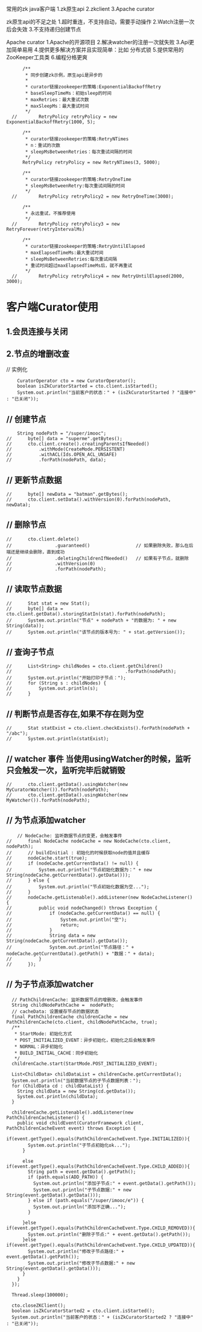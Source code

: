 常用的zk java客户端
1.zk原生api
2.zkclient
3.Apache curator

zk原生api的不足之处
1.超时重连，不支持自动，需要手动操作
2.Watch注册一次后会失效
3.不支持递归创建节点

Apache curator
1.Apache的开源项目
2.解决watcher的注册一次就失败
3.Api更加简单易用
4.提供更多解决方案并且实现简单：比如 分布式锁
5.提供常用的ZooKeeper工具类
6.编程分格更爽

          /**
           * 同步创建zk示例，原生api是异步的
           * 
           * curator链接zookeeper的策略:ExponentialBackoffRetry
           * baseSleepTimeMs：初始sleep的时间
           * maxRetries：最大重试次数
           * maxSleepMs：最大重试时间
           */
      //		RetryPolicy retryPolicy = new ExponentialBackoffRetry(1000, 5);

          /**
           * curator链接zookeeper的策略:RetryNTimes
           * n：重试的次数
           * sleepMsBetweenRetries：每次重试间隔的时间
           */
          RetryPolicy retryPolicy = new RetryNTimes(3, 5000);

          /**
           * curator链接zookeeper的策略:RetryOneTime
           * sleepMsBetweenRetry:每次重试间隔的时间
           */
      //		RetryPolicy retryPolicy2 = new RetryOneTime(3000);

          /**
           * 永远重试，不推荐使用
           */
      //		RetryPolicy retryPolicy3 = new RetryForever(retryIntervalMs)

          /**
           * curator链接zookeeper的策略:RetryUntilElapsed
           * maxElapsedTimeMs:最大重试时间
           * sleepMsBetweenRetries:每次重试间隔
           * 重试时间超过maxElapsedTimeMs后，就不再重试
           */
      //		RetryPolicy retryPolicy4 = new RetryUntilElapsed(2000, 3000);

# 客户端Curator使用
## 1.会员连接与关闭
## 2.节点的增删改查

// 实例化

        CuratorOperator cto = new CuratorOperator();
        boolean isZkCuratorStarted = cto.client.isStarted();
        System.out.println("当前客户的状态：" + (isZkCuratorStarted ? "连接中" : "已关闭"));
		
## // 创建节点

        String nodePath = "/super/imooc";
    //		byte[] data = "superme".getBytes();
    //		cto.client.create().creatingParentsIfNeeded()
    //			.withMode(CreateMode.PERSISTENT)
    //			.withACL(Ids.OPEN_ACL_UNSAFE)
    //			.forPath(nodePath, data);

## // 更新节点数据

    //		byte[] newData = "batman".getBytes();
    //		cto.client.setData().withVersion(0).forPath(nodePath, newData);
		
## // 删除节点

    //		cto.client.delete()
    //				  .guaranteed()					// 如果删除失败，那么在后端还是继续会删除，直到成功
    //				  .deletingChildrenIfNeeded()	// 如果有子节点，就删除
    //				  .withVersion(0)
    //				  .forPath(nodePath);
		
		
		
## // 读取节点数据

    //		Stat stat = new Stat();
    //		byte[] data = cto.client.getData().storingStatIn(stat).forPath(nodePath);
    //		System.out.println("节点" + nodePath + "的数据为: " + new String(data));
    //		System.out.println("该节点的版本号为: " + stat.getVersion());
		
		
## // 查询子节点

    //		List<String> childNodes = cto.client.getChildren()
    //											.forPath(nodePath);
    //		System.out.println("开始打印子节点：");
    //		for (String s : childNodes) {
    //			System.out.println(s);
    //		}

				
## // 判断节点是否存在,如果不存在则为空

    //		Stat statExist = cto.client.checkExists().forPath(nodePath + "/abc");
    //		System.out.println(statExist);

		
## // watcher 事件  当使用usingWatcher的时候，监听只会触发一次，监听完毕后就销毁

    //		cto.client.getData().usingWatcher(new MyCuratorWatcher()).forPath(nodePath);
    //		cto.client.getData().usingWatcher(new MyWatcher()).forPath(nodePath);

## // 为节点添加watcher

        // NodeCache: 监听数据节点的变更，会触发事件
    //		final NodeCache nodeCache = new NodeCache(cto.client, nodePath);
    //		// buildInitial : 初始化的时候获取node的值并且缓存
    //		nodeCache.start(true);
    //		if (nodeCache.getCurrentData() != null) {
    //			System.out.println("节点初始化数据为：" + new String(nodeCache.getCurrentData().getData()));
    //		} else {
    //			System.out.println("节点初始化数据为空...");
    //		}
    //		nodeCache.getListenable().addListener(new NodeCacheListener() {
    //			public void nodeChanged() throws Exception {
    //				if (nodeCache.getCurrentData() == null) {
    //					System.out.println("空");
    //					return;
    //				}
    //				String data = new String(nodeCache.getCurrentData().getData());
    //				System.out.println("节点路径：" + nodeCache.getCurrentData().getPath() + "数据：" + data);
    //			}
    //		});
		
		
## // 为子节点添加watcher

      // PathChildrenCache: 监听数据节点的增删改，会触发事件
      String childNodePathCache =  nodePath;
      // cacheData: 设置缓存节点的数据状态
      final PathChildrenCache childrenCache = new PathChildrenCache(cto.client, childNodePathCache, true);
      /**
       * StartMode: 初始化方式
       * POST_INITIALIZED_EVENT：异步初始化，初始化之后会触发事件
       * NORMAL：异步初始化
       * BUILD_INITIAL_CACHE：同步初始化
       */
      childrenCache.start(StartMode.POST_INITIALIZED_EVENT);

      List<ChildData> childDataList = childrenCache.getCurrentData();
      System.out.println("当前数据节点的子节点数据列表：");
      for (ChildData cd : childDataList) {
        String childData = new String(cd.getData());
        System.out.println(childData);
      }

      childrenCache.getListenable().addListener(new PathChildrenCacheListener() {
        public void childEvent(CuratorFramework client, PathChildrenCacheEvent event) throws Exception {
          if(event.getType().equals(PathChildrenCacheEvent.Type.INITIALIZED)){
            System.out.println("子节点初始化ok...");
          }

          else if(event.getType().equals(PathChildrenCacheEvent.Type.CHILD_ADDED)){
            String path = event.getData().getPath();
            if (path.equals(ADD_PATH)) {
              System.out.println("添加子节点:" + event.getData().getPath());
              System.out.println("子节点数据:" + new String(event.getData().getData()));
            } else if (path.equals("/super/imooc/e")) {
              System.out.println("添加不正确...");
            }

          }else if(event.getType().equals(PathChildrenCacheEvent.Type.CHILD_REMOVED)){
            System.out.println("删除子节点:" + event.getData().getPath());
          }else if(event.getType().equals(PathChildrenCacheEvent.Type.CHILD_UPDATED)){
            System.out.println("修改子节点路径:" + event.getData().getPath());
            System.out.println("修改子节点数据:" + new String(event.getData().getData()));
          }
        }
      });

      Thread.sleep(100000);

      cto.closeZKClient();
      boolean isZkCuratorStarted2 = cto.client.isStarted();
      System.out.println("当前客户的状态：" + (isZkCuratorStarted2 ? "连接中" : "已关闭"));

